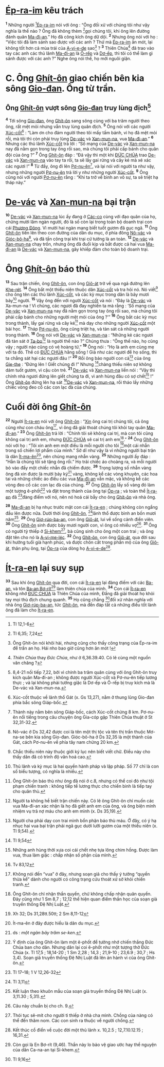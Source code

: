 # [Ép-ra-im]() kêu trách
<sup><b>1</b></sup> Những người [^1@-82fe0b55-30b6-4433-817c-57d8435e431b][Ép-ra-im]() nói với ông : “Ông đối xử với chúng tôi như vậy nghĩa là thế nào ? Ông đã không thèm [^2@-82fe0b55-30b6-4433-817c-57d8435e431b]gọi chúng tôi, khi ông lên đường đánh quân [Ma-đi-an]().” Họ đã công kích ông dữ dội. <sup><b>2</b></sup> Nhưng ông nói với họ : “Việc tôi đã làm sánh sao được với các anh ? Thứ mà [Ép-ra-im]() ăn mót, lại không tốt hơn cả mùa trái của [A-vi-e-de]() sao[^1-82fe0b55-30b6-4433-817c-57d8435e431b] ? <sup><b>3</b></sup> Thiên Chúa[^2-82fe0b55-30b6-4433-817c-57d8435e431b] đã trao vào tay các anh các thủ lãnh [Ma-đi-an]() là [Ô-rếp]() và [Dơ-ếp](), thì tôi có thể làm gì sánh được với các anh ?” Nghe ông nói thế, họ mới nguôi giận.


# C. Ông [Ghít-ôn]() giao chiến bên kia sông [Gio-đan](). Ông từ trần.

## Ông [Ghít-ôn]() vượt sông [Gio-đan]() truy lùng địch[^3-82fe0b55-30b6-4433-817c-57d8435e431b]
<sup><b>4</b></sup> Tới sông [Gio-đan](), ông [Ghít-ôn]() sang sông cùng với ba trăm người theo ông, rất mệt mỏi nhưng vẫn truy lùng quân địch. <sup><b>5</b></sup> Ông nói với các người [Xúc-cốt]()[^4-82fe0b55-30b6-4433-817c-57d8435e431b] : “Làm ơn cho đám người theo tôi mấy tấm bánh, vì họ đã mệt mỏi rồi, mà tôi thì còn phải truy lùng [De-vác]() và [Xan-mun-na](), vua [Ma-đi-an]().” <sup><b>6</b></sup> Nhưng các thủ lãnh [Xúc-cốt]() trả lời : “Số mạng của [De-vác]() và [Xan-mun-na]() nay đã nằm gọn trong tay ông rồi sao, mà chúng tôi phải cấp bánh cho quân đội của ông ?” <sup><b>7</b></sup> Ông [Ghít-ôn]() đáp : “Đã vậy thì một khi [ĐỨC CHÚA]() trao [De-vác]() và [Xan-mun-na]() vào tay ta rồi, ta sẽ lấy gai rừng và cây ké mà xé xác các ngươi !” <sup><b>8</b></sup> Từ đấy, ông đi lên [Pơ-nu-ên]()[^5-82fe0b55-30b6-4433-817c-57d8435e431b], và lại nói với người ta như vậy, nhưng những người [Pơ-nu-ên]() trả lời y như những người [Xúc-cốt](). <sup><b>9</b></sup> Ông cũng nói với người [Pơ-nu-ên]() rằng : “Khi ta trở về bình an vô sự, ta sẽ triệt hạ tháp này.”


# [De-vác]() và [Xan-mun-na]() bại trận
<sup><b>10</b></sup> [De-vác]() và [Xan-mun-na]() lúc ấy đang ở [Các-co]() cùng với đạo quân của họ, chừng mười lăm ngàn người, đó là số còn lại trong toàn bộ doanh trại con cái [Phương Đông](). Vì mười hai ngàn mạng biết tuốt gươm đã gục ngã. <sup><b>11</b></sup> Ông [Ghít-ôn]() tiến lên theo con đường của dân du mục, ở phía đông [Nô-vác]() và [Gióc-bô-ha]()[^6-82fe0b55-30b6-4433-817c-57d8435e431b], và đã tấn công trại khi trại cứ tưởng là an toàn. <sup><b>12</b></sup> [De-vác]() và [Xan-mun-na]() chạy trốn, nhưng ông đã đuổi kịp và bắt được cả hai vua [Ma-đi-an]() là [De-vác]() và [Xan-mun-na](), gây khiếp đảm cho toàn bộ doanh trại.


# Ông [Ghít-ôn]() báo thù
<sup><b>13</b></sup> Sau trận chiến, ông [Ghít-ôn](), con ông [Giô-át]() trở về qua ngả đường lên [Khe-rét](). <sup><b>14</b></sup> Ông bắt một thiếu niên thuộc dân [Xúc-cốt]() và tra hỏi nó. Nó viết[^7-82fe0b55-30b6-4433-817c-57d8435e431b] cho ông tên các thủ lãnh [Xúc-cốt](), và các kỳ mục trong dân là bảy mươi bảy[^8-82fe0b55-30b6-4433-817c-57d8435e431b] người. <sup><b>15</b></sup> Vậy ông đến với người [Xúc-cốt]() và nói : “Đây là [De-vác]() và Xa-mun-na ! Vì chúng, các ngươi đã đay nghiến ta mà rằng : ‘Số mạng của [De-vác]() và [Xan-mun-na]() nay đã nằm gọn trong tay ông rồi sao, mà chúng tôi phải cấp bánh cho những người mệt mỏi của ông ?’” <sup><b>16</b></sup> Ông bắt các kỳ mục trong thành, lấy gai rừng và cây ké[^9-82fe0b55-30b6-4433-817c-57d8435e431b] mà dạy cho những người [Xúc-cốt]() một bài học. <sup><b>17</b></sup> Tháp [Pơ-nu-ên](), ông cũng triệt hạ, và tàn sát cả những người trong thành. <sup><b>18</b></sup> Ông nói với [De-vác]() và [Xan-mun-na]() : “Những kẻ các ngươi đã tàn sát ở [Ta-bo]()[^10-82fe0b55-30b6-4433-817c-57d8435e431b] là người thế nào ?” Chúng thưa : “Ông thế nào, họ cũng vậy ; người nào cũng có vẻ hoàng tử.” <sup><b>19</b></sup> Ông nói : “Họ là anh em cùng mẹ với ta đó. Thề có [ĐỨC CHÚA]() hằng sống ! Giả như các ngươi để họ sống, thì ta chẳng sát hại các ngươi đâu !” <sup><b>20</b></sup> Rồi ông bảo người con cả[^11-82fe0b55-30b6-4433-817c-57d8435e431b] của ông [Gie-the]() : “Đứng lên ! Giết chúng đi !” Nhưng [^3@-82fe0b55-30b6-4433-817c-57d8435e431b]chàng thiếu niên sợ không dám tuốt gươm, vì cậu còn trẻ. <sup><b>21</b></sup> [De-vác]() và [Xan-mun-na]() liền nói : “Vậy thì chính nhà ngươi đứng lên giết chúng ta đi, vì anh hùng đâu có sợ chết[^12-82fe0b55-30b6-4433-817c-57d8435e431b] !” Ông [Ghít-ôn]() đứng lên hạ sát [^4@-82fe0b55-30b6-4433-817c-57d8435e431b][De-vác]() và [Xan-mun-na](), rồi tháo lấy những chiếc vòng đeo cổ các con lạc đà của chúng.


# Cuối đời ông [Ghít-ôn]()
<sup><b>22</b></sup> Người [Ít-ra-en]() nói với ông [Ghít-ôn]() : “[Xin]() ông cai trị chúng tôi, cả ông cũng như con cháu ông[^13-82fe0b55-30b6-4433-817c-57d8435e431b], vì ông đã giải thoát chúng tôi khỏi tay quân [Ma-đi-an]().” <sup><b>23</b></sup> Ông [Ghít-ôn]() trả lời : “Chính tôi sẽ không cai trị, mà con tôi cũng không cai trị anh em, nhưng [ĐỨC CHÚA]() sẽ cai trị anh em[^14-82fe0b55-30b6-4433-817c-57d8435e431b].” <sup><b>24</b></sup> Ông [Ghít-ôn]() nói với họ : “Tôi xin anh em một điều là mỗi người cho tôi [^5@-82fe0b55-30b6-4433-817c-57d8435e431b]một cái nhẫn trong số chiến lợi phẩm của mình.” Sở dĩ như vậy là vì những người bại trận là dân [Ít-ma-ên]()[^15-82fe0b55-30b6-4433-817c-57d8435e431b], nên chúng mang nhẫn vàng. <sup><b>25</b></sup> Những người ấy đáp : “Hẳn là chúng tôi sẽ tặng ông rồi.” Họ trải chiếc áo choàng ra, và mỗi người bỏ vào đấy một chiếc nhẫn đã chiếm được. <sup><b>26</b></sup> Trọng lượng số nhẫn vàng ông đã xin được là mười bảy ký[^16-82fe0b55-30b6-4433-817c-57d8435e431b] vàng, không kể các vòng khuyên, các hoa tai và những chiếc áo điều các vua [Ma-đi-an]() vẫn mặc, và không kể các vòng đeo cổ các con lạc đà của chúng. <sup><b>27</b></sup> Ông [Ghít-ôn]() lấy số vàng đó làm một tượng ê-phốt[^17-82fe0b55-30b6-4433-817c-57d8435e431b] và đặt trong thành của ông tại [Óp-ra]() ; và toàn thể [Ít-ra-en]() đã [^6@-82fe0b55-30b6-4433-817c-57d8435e431b]đàng điếm với nó, nên nó hoá cái bẫy cho ông [Ghít-ôn]() và nhà ông.

<sup><b>28</b></sup> [Ma-đi-an]() bị hạ nhục trước mặt con cái [Ít-ra-en]() ; chúng không còn ngẩng đầu lên được nữa. Dưới thời ông [Ghít-ôn](), [^7@-82fe0b55-30b6-4433-817c-57d8435e431b]lãnh thổ được bình an bốn mươi năm[^18-82fe0b55-30b6-4433-817c-57d8435e431b]. <sup><b>29</b></sup> Ông [Giơ-rúp-ba-an](), con ông [Giô-át](), lui về sống cảnh điền viên. <sup><b>30</b></sup> Ông [Ghít-ôn]() sinh được bảy mươi người con, vì ông có nhiều vợ[^19-82fe0b55-30b6-4433-817c-57d8435e431b]. <sup><b>31</b></sup> Ông có người tỳ thiếp ở [Si-khem]()[^20-82fe0b55-30b6-4433-817c-57d8435e431b], bà cũng sinh cho ông một con trai ; và ông đặt tên cho nó là [A-vi-me-léc](). <sup><b>32</b></sup> Ông [Ghít-ôn](), con ông [Giô-át](), qua đời sau khi hưởng tuổi già hạnh phúc, và được chôn cất trong phần mộ của ông [Giô-át](), thân phụ ông, tại [Óp-ra]() của dòng họ [A-vi-e-de]()[^21-82fe0b55-30b6-4433-817c-57d8435e431b].


# [Ít-ra-en]() lại suy sụp
<sup><b>33</b></sup> Sau khi ông [Ghít-ôn]() qua đời, con cái [Ít-ra-en]() lại đàng điếm với các [Ba-an](), và tôn [Ba-an Bơ-rít]()[^22-82fe0b55-30b6-4433-817c-57d8435e431b] làm thiên chúa của mình. <sup><b>34</b></sup> Con cái [Ít-ra-en]() không nhớ [ĐỨC CHÚA]() là Thiên Chúa của mình, Đấng đã giải thoát họ khỏi tay mọi thù địch chung quanh. <sup><b>35</b></sup> Họ cũng chẳng [^8@-82fe0b55-30b6-4433-817c-57d8435e431b]đối xử nhân nghĩa với nhà ông [Giơ-rúp-ba-an](), tức [Ghít-ôn](), mà đền đáp tất cả những điều tốt lành ông đã làm cho [Ít-ra-en]().

[^1-82fe0b55-30b6-4433-817c-57d8435e431b]: Ông Ghít-ôn nói khôi hài, nhưng cũng cho thấy công trạng của Ép-ra-im để trấn an họ. Hái nho bao giờ cũng hơn ăn mót !
[^2-82fe0b55-30b6-4433-817c-57d8435e431b]: *Thiên Chúa* thay *Đức Chúa*, như ở 6,36.39.40. Có lẽ cùng một nguồn văn chăng ?
[^3-82fe0b55-30b6-4433-817c-57d8435e431b]: 8,4-21 nối tiếp 7,22, bởi vì chính ba trăm quân cùng với ông Ghít-ôn truy kích quân Ma-đi-an ; không được người Xúc-cốt và Pơ-nu-ên tiếp lương thực ; vả lại không phải tướng giặc là Dơ-ếp và Ô-rếp bị truy kích mà là De-vác và Xan-mun-na.
[^4-82fe0b55-30b6-4433-817c-57d8435e431b]: Xúc-cốt thuộc về lãnh thổ Gát (x. Gs 13,27), nằm ở thung lũng Gio-đan phía bắc sông Giáp-bốc.
[^5-82fe0b55-30b6-4433-817c-57d8435e431b]: Thành này nằm bên sông Giáp-bốc, cách Xúc-cốt chừng 8 km. Pơ-nu-ên nổi tiếng trong câu chuyện ông Gia-cóp gặp Thiên Chúa thuật ở St 32,31-32.
[^6-82fe0b55-30b6-4433-817c-57d8435e431b]: Nô-vác ở Ds 32,42 được coi là tên một thị tộc và tên thị trấn thuộc Mơ-na-se bên kia sông Gio-đan. Gióc-bô-ha ở Ds 32,35 là một thành của Gát, cách Pơ-nu-ên về phía tây nam chừng 20 km.
[^7-82fe0b55-30b6-4433-817c-57d8435e431b]: Chắc thiếu niên này thuộc giới ký lục nên biết viết chữ. Điều này cho thấy dân đã có trình độ văn hoá cao.
[^8-82fe0b55-30b6-4433-817c-57d8435e431b]: Thủ lãnh và kỳ mục là hai quyền hành pháp và lập pháp. Số 77 chỉ là con số biểu tượng, có nghĩa là nhiều.
[^9-82fe0b55-30b6-4433-817c-57d8435e431b]: Ông Ghít-ôn báo thù như ông đã nói ở c.8, nhưng có thể coi đó như tội phạm chiến tranh : không tiếp tế lương thực cho chiến binh là tiếp tay cho quân thù.
[^10-82fe0b55-30b6-4433-817c-57d8435e431b]: Người ta không hề biết trận chiến này. Có lẽ ông Ghít-ôn chỉ muốn các vua Ma-đi-an xác nhận là họ đã giết anh em của ông, và ông biện minh nhiệm vụ trả nợ máu cho anh em mình (x. Ds 35,19).
[^11-82fe0b55-30b6-4433-817c-57d8435e431b]: Người cha phải dạy con trai mình bổn phận báo thù máu. Ở đây, có ý hạ nhục hai vua bại trận phải ngã gục dưới lưỡi gươm của một thiếu niên (x. Tl 9,54).
[^12-82fe0b55-30b6-4433-817c-57d8435e431b]: Những anh hùng thời xưa coi cái chết nhẹ tựa lông chim hồng. Được làm vua, thua làm giặc : chấp nhận số phận của mình.
[^13-82fe0b55-30b6-4433-817c-57d8435e431b]: Không nói đến “vua” ở đây, nhưng soạn giả cho thấy ý tưởng “quyền thừa kế” dành cho người có công trạng cứu thoát xứ sở khỏi chiến tranh.
[^14-82fe0b55-30b6-4433-817c-57d8435e431b]: Ông Ghít-ôn chỉ nhận thần quyền, chứ không chấp nhận quân quyền. Đây cũng như 1 Sm 8,7 ; 12,12 thể hiện quan điểm thần học của soạn giả truyền thống Đệ Nhị Luật.
[^15-82fe0b55-30b6-4433-817c-57d8435e431b]: Ít-ma-ên ở đây được hiểu là dân du mục.
[^16-82fe0b55-30b6-4433-817c-57d8435e431b]: ds : *một ngàn bảy trăm se-ken*.
[^17-82fe0b55-30b6-4433-817c-57d8435e431b]: Ý định của ông Ghít-ôn làm một ê-phốt để tưởng nhớ chiến thắng Đức Chúa ban cho dân. Nhưng dân lại coi ê-phốt như một tượng thờ Đức Chúa (x. Tl 17,5 ; 18,14-20 ; 1 Sm 2,28 ; 14,3 ; 21,9-10 ; 23,6.9 ; 30,7 ; Hs 3,4). Soạn giả truyền thống Đệ Nhị Luật đã lên án hành vi của ông Ghít-ôn.
[^18-82fe0b55-30b6-4433-817c-57d8435e431b]: Kết luận theo khuôn mẫu của soạn giả truyền thống Đệ Nhị Luật (x. 3,11.30 ; 5,31).
[^19-82fe0b55-30b6-4433-817c-57d8435e431b]: Câu này chuẩn bị cho ch. 9.
[^20-82fe0b55-30b6-4433-817c-57d8435e431b]: Thói tục sê-mít cho người tì thiếp ở nhà cha mình. Chồng của nàng có thể đến thăm nom. Các con sinh ra thuộc về người chồng.
[^21-82fe0b55-30b6-4433-817c-57d8435e431b]: Kết thúc cổ điển về cuộc đời một thủ lãnh x. 10,2.5 ; 12,7.10.12.15 ; 16,31.
[^22-82fe0b55-30b6-4433-817c-57d8435e431b]: Còn gọi là En Bơ-rít (9,46). Thần này lo bảo vệ giao ước hay thề nguyện của dân Ca-na-an tại Si-khem.
[^1@-82fe0b55-30b6-4433-817c-57d8435e431b]: Tl 12,1-6
[^2@-82fe0b55-30b6-4433-817c-57d8435e431b]: Tl 6,35; 7,24
[^3@-82fe0b55-30b6-4433-817c-57d8435e431b]: Tl 9,54
[^4@-82fe0b55-30b6-4433-817c-57d8435e431b]: Tv 83,12
[^5@-82fe0b55-30b6-4433-817c-57d8435e431b]: Xh 32; Ds 31,28tt.50tt; 2 Sm 8,11-12
[^6@-82fe0b55-30b6-4433-817c-57d8435e431b]: Tl 17–18; 1 V 12,26-32
[^7@-82fe0b55-30b6-4433-817c-57d8435e431b]: Tl 3,11
[^8@-82fe0b55-30b6-4433-817c-57d8435e431b]: Tl 9,16